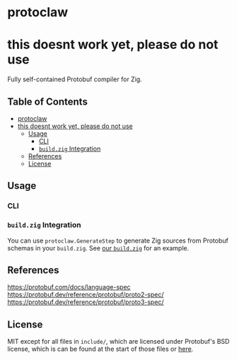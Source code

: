 # protoclaw

# this doesnt work yet, please do not use

Fully self-contained Protobuf compiler for Zig.

<!-- omit in toc -->
## Table of Contents

- [protoclaw](#protoclaw)
- [this doesnt work yet, please do not use](#this-doesnt-work-yet-please-do-not-use)
  - [Usage](#usage)
    - [CLI](#cli)
    - [`build.zig` Integration](#buildzig-integration)
  - [References](#references)
  - [License](#license)

## Usage

### CLI

### `build.zig` Integration

You can use `protoclaw.GenerateStep` to generate Zig sources from Protobuf schemas in your `build.zig`. 
See [our `build.zig`](TODO) for an example.

## References

https://protobuf.com/docs/language-spec
https://protobuf.dev/reference/protobuf/proto2-spec/
https://protobuf.dev/reference/protobuf/proto3-spec/

## License

MIT except for all files in `include/`, which are licensed under Protobuf's BSD license, which is can be found at the start of those files or [here](https://github.com/protocolbuffers/protobuf/blob/main/LICENSE).
